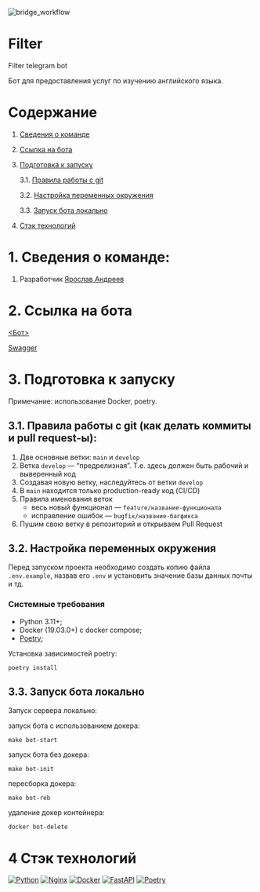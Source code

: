 ![bridge_workflow](https://github.com/D4rkLght/Filter/actions/workflows/Deploy.yml/badge.svg)
# Filter
Filter telegram bot

Бот для предоставления услуг по изучению английского языка.

# Содержание

1. [Cведения о команде](#info)
2. [Cсылка на бота](#host)
3. [Подготовка к запуску](#start)

    3.1. [Правила работы с git](#git)

    3.2. [Настройка переменных окружения](#env)

    3.3. [Запуск бота локально](#local)

4. [Cтэк технологий](#stack)


# 1. Cведения о команде: <a id="info"></a>

1. Разработчик [Ярослав Андреев ](https://github.com/D4rkLght)

# 2. Cсылка на бота <a id="host"></a>

[<Бот>](http://t.me/valeriestill_bot)

[Swagger](http://212.109.192.63/api/v1/swagger)

# 3. Подготовка к запуску <a id="start"></a>

Примечание: использование Docker, poetry.

## 3.1. Правила работы с git (как делать коммиты и pull request-ы)<a id="git"></a>:

1. Две основные ветки: `main` и `develop`
2. Ветка `develop` — “предрелизная”. Т.е. здесь должен быть рабочий и выверенный код
3. Создавая новую ветку, наследуйтесь от ветки `develop`
4. В `main` находится только production-ready код (CI/CD)
5. Правила именования веток
   - весь новый функционал — `feature/название-функционала`
   - исправление ошибок — `bugfix/название-багфикса`
6. Пушим свою ветку в репозиторий и открываем Pull Request


## 3.2. Настройка переменных окружения <a id="env"></a>

Перед запуском проекта необходимо создать копию файла
```.env.example```, назвав его ```.env``` и установить значение базы данных почты и тд.

### Системные требования
- Python 3.11+;
- Docker (19.03.0+) c docker compose;
- [Poetry](https://python-poetry.org/docs/#installing-with-the-official-installer);

Установка зависимостей poetry:

```shell
poetry install
```

## 3.3. Запуск бота локально <a id="local"></a>

Запуск сервера локально:

запуск бота с использованием докера:
```shell
make bot-start
```

запуск бота без докера:
```shell
make bot-init
```

пересборка докера:
```shell
make bot-reb
```

удаление докер контейнера:
```shell
docker bot-delete
```


# 4 Cтэк технологий <a id="stack"></a>

[![Python](https://img.shields.io/badge/python-3670A0?style=for-the-badge&logo=python&logoColor=ffdd54)](https://www.python.org/)
[![Nginx](https://img.shields.io/badge/nginx-%23009639.svg?style=for-the-badge&logo=nginx&logoColor=white)](https://nginx.org/ru/)
[![Docker](https://img.shields.io/badge/Docker-2CA5E0?style=for-the-badge&logo=docker&logoColor=white)](https://hub.docker.com/)
[![FastAPI](https://img.shields.io/badge/FastAPI-005571?style=for-the-badge&logo=fastapi)](https://fastapi.tiangolo.com/)
[![Poetry](https://img.shields.io/badge/Poetry-464646?style=flat-square&logo=Poetry)](https://python-poetry.org/)
